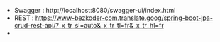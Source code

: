 - Swagger : http://localhost:8080/swagger-ui/index.html
- REST : https://www-bezkoder-com.translate.goog/spring-boot-jpa-crud-rest-api/?_x_tr_sl=auto&_x_tr_tl=fr&_x_tr_hl=fr
- 